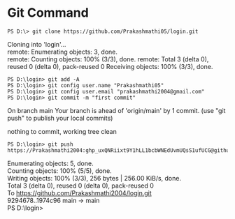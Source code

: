 # Git Command

~~~
PS D:\> git clone https://github.com/Prakashmathi05/login.git
~~~         
Cloning into 'login'...         
remote: Enumerating objects: 3, done.  
remote: Counting objects: 100% (3/3), done.
remote: Total 3 (delta 0), reused 0 (delta 0), pack-reused 0
Receiving objects: 100% (3/3), done.

~~~
PS D:\login> git add -A
PS D:\login> git config user.name "Prakashmathi05"         
PS D:\login> git config user.email "prakashmathi2004@gmail.com"         
PS D:\login> git commit -m "first commit"

~~~

On branch main
Your branch is ahead of 'origin/main' by 1 commit.
  (use "git push" to publish your local commits)

nothing to commit, working tree clean

~~~
PS D:\login> git push https://Prakashmathi2004: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@github.com/Prakashmathi2004/login.git
~~~

Enumerating objects: 5, done.         
Counting objects: 100% (5/5), done.         
Writing objects: 100% (3/3), 256 bytes | 256.00 KiB/s, done.            
Total 3 (delta 0), reused 0 (delta 0), pack-reused 0              
To https://github.com/Prakashmathi2004/login.git           
   9294678..1974c96  main -> main                
PS D:\login>                

